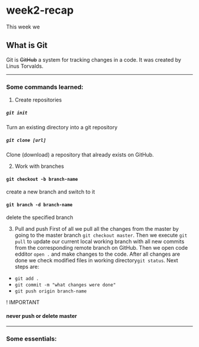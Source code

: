 # week2-recap

This week we 

## What is Git

Git is ~~GitHub~~ a system for tracking changes in a code. It was created by Linus Torvalds.
_____
### Some commands learned:

1. Create repositories
##### `git init`
Turn an existing directory into a git repository
##### `git clone [url]`
Clone (download) a repository that already exists on
GitHub.

2. Work with branches
#### `git checkout -b branch-name`
create a new branch and switch to it
####  `git branch -d branch-name`
delete the specified branch

3. Pull and push
First of all we pull all the changes from the master by going to the master branch `git checkout master`. Then we execute `git pull` to update our current local working branch with all new commits from the corresponding remote branch on GitHub. 
Then we open code edditor `open .` and make changes to the code.
After all changes are done we check modified files in working directory`git status`.
Next steps are: 
* `git add .`
* `git commit -m "what changes were done"`
* `git push origin branch-name`

! IMPORTANT 
#### never push or delete master



____
### Some essentials:


